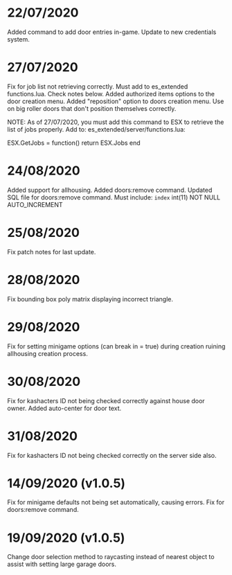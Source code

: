 # 22/07/2020
Added command to add door entries in-game.
Update to new credentials system.

# 27/07/2020
Fix for job list not retrieving correctly. Must add to es_extended functions.lua. Check notes below.
Added authorized items options to the door creation menu.
Added "reposition" option to doors creation menu. Use on big roller doors that don't position themselves correctly.

NOTE: As of 27/07/2020, you must add this command to ESX to retrieve the list of jobs properly.
Add to: es_extended/server/functions.lua:

  ESX.GetJobs = function()
    return ESX.Jobs
  end

# 24/08/2020
Added support for allhousing.
Added doors:remove command.
Updated SQL file for doors:remove command. Must include:
  `index` int(11) NOT NULL AUTO_INCREMENT

# 25/08/2020
Fix patch notes for last update.

# 28/08/2020
Fix bounding box poly matrix displaying incorrect triangle.

# 29/08/2020
Fix for setting minigame options (can break in = true) during creation ruining allhousing creation process.

# 30/08/2020
Fix for kashacters ID not being checked correctly against house door owner.
Added auto-center for door text.

# 31/08/2020
Fix for kashacters ID not being checked correctly on the server side also.

# 14/09/2020 (v1.0.5)
Fix for minigame defaults not being set automatically, causing errors.
Fix for doors:remove command.

# 19/09/2020 (v1.0.5)
Change door selection method to raycasting instead of nearest object to assist with setting large garage doors.
